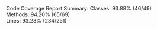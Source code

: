 

Code Coverage Report Summary:
  Classes: 93.88% (46/49)    
  Methods: 94.20% (65/69)    
  Lines:   93.23% (234/251)  

